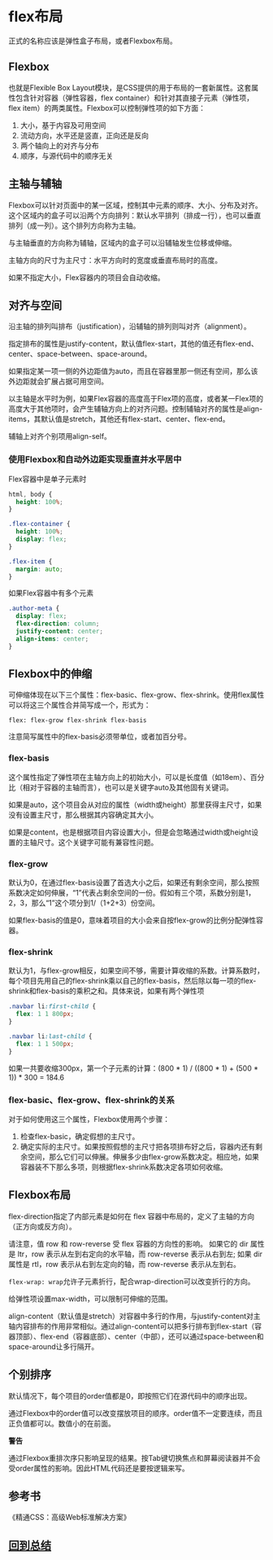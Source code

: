 # flex布局
正式的名称应该是弹性盒子布局，或者Flexbox布局。

## Flexbox
也就是Flexible Box Layout模块，是CSS提供的用于布局的一套新属性。这套属性包含针对容器（弹性容器，flex container）和针对其直接子元素（弹性项，flex item）的两类属性。Flexbox可以控制弹性项的如下方面：
1. 大小，基于内容及可用空间
2. 流动方向，水平还是竖直，正向还是反向
3. 两个轴向上的对齐与分布
4. 顺序，与源代码中的顺序无关

## 主轴与辅轴
Flexbox可以针对页面中的某一区域，控制其中元素的顺序、大小、分布及对齐。这个区域内的盒子可以沿两个方向排列：默认水平排列（排成一行），也可以垂直排列（成一列）。这个排列方向称为主轴。

与主轴垂直的方向称为辅轴，区域内的盒子可以沿辅轴发生位移或伸缩。

主轴方向的尺寸为主尺寸：水平方向时的宽度或垂直布局时的高度。

如果不指定大小，Flex容器内的项目会自动收缩。

## 对齐与空间
沿主轴的排列叫排布（justification），沿辅轴的排列则叫对齐（alignment）。

指定排布的属性是justify-content，默认值flex-start，其他的值还有flex-end、center、space-between、space-around。

如果指定某一项一侧的外边距值为auto，而且在容器里那一侧还有空间，那么该外边距就会扩展占据可用空间。

以主轴是水平时为例，如果Flex容器的高度高于Flex项的高度，或者某一Flex项的高度大于其他项时，会产生辅轴方向上的对齐问题。控制辅轴对齐的属性是align-items，其默认值是stretch，其他还有flex-start、center、flex-end。

辅轴上对齐个别项用align-self。

### 使用Flexbox和自动外边距实现垂直并水平居中

Flex容器中是单子元素时
```css
html, body {
  height: 100%;
}

.flex-container {
  height: 100%;
  display: flex;
}

.flex-item {
  margin: auto;
}
```

如果Flex容器中有多个元素
```css
.author-meta {
  display: flex;
  flex-direction: column;
  justify-content: center;
  align-items: center;
}
```

## Flexbox中的伸缩

可伸缩体现在以下三个属性：flex-basic、flex-grow、flex-shrink。使用flex属性可以将这三个属性合并简写成一个，形式为：
```
flex: flex-grow flex-shrink flex-basis
```
注意简写属性中的flex-basis必须带单位，或者加百分号。

### flex-basis
这个属性指定了弹性项在主轴方向上的初始大小，可以是长度值（如18em）、百分比（相对于容器的主轴而言），也可以是关键字auto及其他固有关键词。

如果是auto，这个项目会从对应的属性（width或height）那里获得主尺寸，如果没有设置主尺寸，那么根据其内容确定其大小。

如果是content，也是根据项目内容设置大小，但是会忽略通过width或height设置的主轴尺寸。这个关键字可能有兼容性问题。

### flex-grow
默认为0，在通过flex-basis设置了首选大小之后，如果还有剩余空间，那么按照系数决定如何伸展，“1”代表占剩余空间的一份。假如有三个项，系数分别是1，2，3，那么“1”这个项分到1/（1+2+3）份空间。

如果flex-basis的值是0，意味着项目的大小会来自按flex-grow的比例分配弹性容器。

### flex-shrink
默认为1，与flex-grow相反，如果空间不够，需要计算收缩的系数。计算系数时，每个项目先用自己的flex-shrink乘以自己的flex-basis，然后除以每一项的flex-shrink和flex-basis的乘积之和。具体来说，如果有两个弹性项
```css
.navbar li:first-child {
  flex: 1 1 800px;
}

.navbar li:last-child {
  flex: 1 1 500px;
}
```
如果一共要收缩300px，第一个子元素的计算：(800 * 1) / ((800 * 1) + (500 * 1)) * 300 = 184.6

### flex-basic、flex-grow、flex-shrink的关系
对于如何使用这三个属性，Flexbox使用两个步骤：
1. 检查flex-basic，确定假想的主尺寸。
2. 确定实际的主尺寸。如果按照假想的主尺寸把各项排布好之后，容器内还有剩余空间，那么它们可以伸展。伸展多少由flex-grow系数决定。相应地，如果容器装不下那么多项，则根据flex-shrink系数决定各项如何收缩。

## Flexbox布局
flex-direction指定了内部元素是如何在 flex 容器中布局的，定义了主轴的方向（正方向或反方向）。

请注意，值 row 和 row-reverse 受 flex 容器的方向性的影响。 如果它的 dir 属性是 ltr，row 表示从左到右定向的水平轴，而 row-reverse 表示从右到左; 如果 dir 属性是 rtl，row 表示从右到左定向的轴，而 row-reverse 表示从左到右。

```flex-wrap: wrap```允许子元素折行，配合wrap-direction可以改变折行的方向。

给弹性项设置max-width，可以限制可伸缩的范围。

align-content（默认值是stretch）对容器中多行的作用，与justify-content对主轴内容排布的作用非常相似。通过align-content可以把多行排布到flex-start（容器顶部）、flex-end（容器底部）、center（中部），还可以通过space-between和space-around让多行隔开。

## 个别排序
默认情况下，每个项目的order值都是0，即按照它们在源代码中的顺序出现。

通过Flexbox中的order值可以改变摆放项目的顺序。order值不一定要连续，而且正负值都可以。数值小的在前面。

**警告**

通过Flexbox重排次序只影响呈现的结果。按Tab键切换焦点和屏幕阅读器并不会受order属性的影响。因此HTML代码还是要按逻辑来写。


## 参考书
《精通CSS：高级Web标准解决方案》

## [回到总结](README.md)